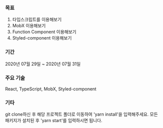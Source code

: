 ### 목표

1. 타입스크립트를 이용해보기
2. MobX 이용해보기
3. Function Component 이용해보기
4. Styled-component 이용해보기

### 기간

2020년 07월 29일 ~ 2020년 07월 31일

### 주요 기술

React, TypeScript, MobX, Styled-component

### 기타

git clone하신 후 해당 프로젝트 폴더로 이동하여 'yarn install'을 입력해주세요. 모든 패키지가 설치된 후 'yarn start'를 입력하시면 됩니다.

